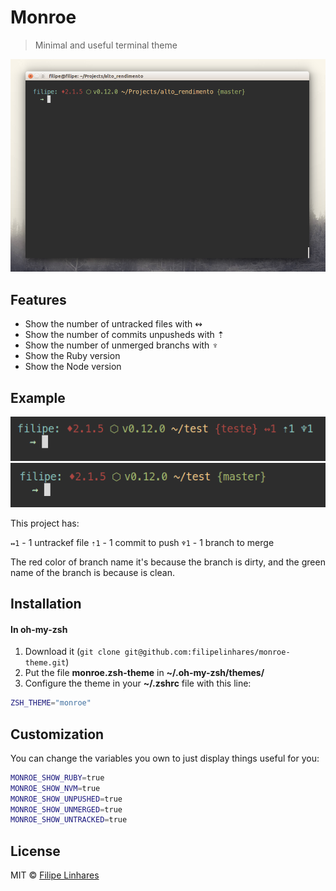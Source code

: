 # Monroe
> Minimal and useful terminal theme

![Terminal screen](./img/screenshot.png)

## Features
- Show the number of untracked files with ↭
- Show the number of commits unpusheds with ⇡
- Show the number of unmerged branchs with ♆
- Show the Ruby version
- Show the Node version

## Example
![Terminal screen](./img/example-screenshot.png)
![Terminal screen](./img/example2-screenshot.png)

This project has:

`↭1` - 1 untrackef file
`⇡1` - 1 commit to push
`♆1` - 1 branch to merge

The red color of branch name it's because the branch is dirty, and the green name of the branch is because is clean.


## Installation

#### In oh-my-zsh
1. Download it (`git clone git@github.com:filipelinhares/monroe-theme.git`)
2. Put the file **monroe.zsh-theme** in **~/.oh-my-zsh/themes/**
3. Configure the theme in your **~/.zshrc** file with this line:

```bash
ZSH_THEME="monroe"
```

## Customization
You can change the variables you own to just display things useful for you:

```bash
MONROE_SHOW_RUBY=true
MONROE_SHOW_NVM=true
MONROE_SHOW_UNPUSHED=true
MONROE_SHOW_UNMERGED=true
MONROE_SHOW_UNTRACKED=true
```

## License
MIT © [Filipe Linhares](http://filipelinhares.com)
